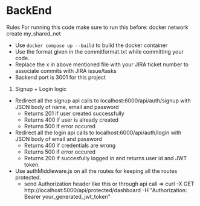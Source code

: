 # BackEnd

Rules
For running this code make sure to run this before: docker network create my_shared_net

- Use `docker compose up --build` to build the docker container
- Use the format given in the commitformat.txt while committing your code.
- Replace the x in above mentioned file with your JIRA ticket number to associate commits with JIRA issue/tasks
- Backend port is 3001 for this project

1. Signup + Login logic

- Redirect all the signup api calls to localhost:6000/api/auth/signup with JSON body of name, email and password
  - Returns 201 if user created successfully
  - Returns 400 if user is already created
  - Returns 500 if error occured
- Redirect all the login api calls to localhost:6000/api/auth/login with JSON body of email and password
  - Returns 400 if credentials are wrong
  - Returns 500 if error occured
  - Returns 200 if succesfully logged in and returns user id and JWT token.
- Use authMiddleware.js on all the routes for keeping all the routes protected.
  - send Authorization header like this or through api call => curl -X GET http://localhost:5000/api/protected/dashboard -H "Authorization: Bearer your_generated_jwt_token"
